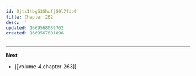 ```yaml
---
id: 2jts1hbg535hufj59l7fdp9
title: Chapter 262
desc: ''
updated: 1669568089762
created: 1669567601896
---
```




____

**Next**
* [[volume-4.chapter-263]]